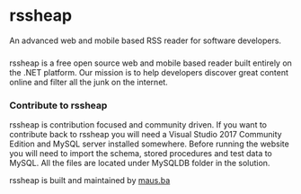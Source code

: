 # rssheap
An advanced web and mobile based RSS reader for software developers.

###
rssheap is a free open source web and mobile based reader built entirely on the .NET platform. Our mission is to help developers discover great content online and filter all the junk on the internet.

### Contribute to rssheap
rssheap is contribution focused and community driven. If you want to contribute back to rssheap you will need a Visual Studio 2017 Community Edition and MySQL server installed somewhere. 
Before running the website you will need to import the schema, stored procedures and test data to MySQL. All the files are located under MySQLDB folder in the solution. 

rssheap is built and maintained by [maus.ba][link1]



   [link1]: <https://www.maus.ba>